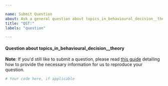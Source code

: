 ```yaml
---

name: Submit Question
about: Ask a general question about topics_in_behavioural_decision__theory
title: "QST:"
labels: "question"

---
```


#### Question about topics_in_behavioural_decision__theory

**Note**: If you'd still like to submit a question, please read [this guide](
https://matthewrocklin.com/blog/work/2018/02/28/minimal-bug-reports) detailing how to
provide the necessary information for us to reproduce your question.

```python
# Your code here, if applicable
```
